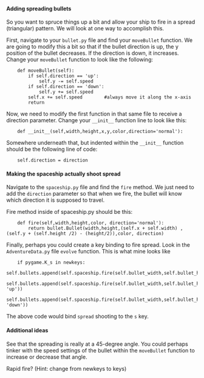 #### Adding spreading bullets

So you want to spruce things up a bit and allow your ship to fire in a spread (triangular) pattern.  We will look at one way to accomplish this.

First, navigate to your `bullet.py` file and find your `moveBullet` function.  We are going to modify this a bit so that if the bullet direction is up, the y position of the bullet decreases. If the direction is down, it increases.  Change your `moveBullet` function to look like the following:

        def moveBullet(self):
            if self.direction == 'up':
                self.y -= self.speed
    	    if self.direction == 'down':
    		    self.y += self.speed
            self.x += self.speed        #always move it along the x-axis
            return

Now, we need to modify the first function in that same file to receive a direction parameter.  Change your `__init__` function line to look like this:
        
        def __init__(self,width,height,x,y,color,direction='normal'):
        
Somewhere underneath that, but indented within the `__init__` function should be the following line of code:

        self.direction = direction

#### Making the spaceship actually shoot spread

Navigate to the `spaceship.py` file and find the `fire` method.  We just need to add the `direction` parameter so that when we fire, the bullet will know which direction it is supposed to travel.

Fire method inside of spaceship.py should be this:

        def fire(self,width,height,color, direction='normal'):
            return bullet.Bullet(width,height,(self.x + self.width) , (self.y + (self.height /2) - (height/2)),color, direction)
        
Finally, perhaps you could create a key binding to fire spread.  Look in the `AdventureData.py` file `evolve` function. This is what mine looks like

        if pygame.K_s in newkeys:
            self.bullets.append(self.spaceship.fire(self.bullet_width,self.bullet_height,self.bullet_color))
            self.bullets.append(self.spaceship.fire(self.bullet_width,self.bullet_height,self.bullet_color, 'up'))
            self.bullets.append(self.spaceship.fire(self.bullet_width,self.bullet_height,self.bullet_color, 'down'))
        	
The above code would bind `spread` shooting to the `s` key.

#### Additional ideas

See that the spreading is really at a 45-degree angle.  You could perhaps tinker with the speed settings of the bullet within the `moveBullet` function to increase or decrease that angle.

Rapid fire? (Hint: change from newkeys to keys)